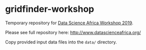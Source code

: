 # gridfinder-workshop

Temporary repository for [Data Science Africa Workshop 2019](http://www.datascienceafrica.org/).

Please see full repository here: http://www.datascienceafrica.org/

Copy provided input data files into the `data/` directory.
